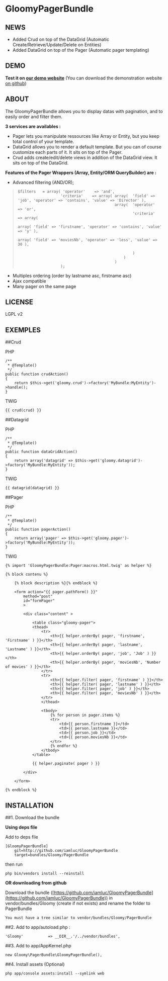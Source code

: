 GloomyPagerBundle
=================

NEWS
----

- Added Crud on top of the DataGrid (Automatic Create/Retrieve/Update/Delete on Entities)
- Added DataGrid on top of the Pager (Automatic pager templating)

DEMO
----
**Test it on [our demo website](http://iamluc.legtux.org/web/demo1)**
(You can download the demonstration website [on github](https://github.com/iamluc/DemoSite))

ABOUT
-----

The GloomyPagerBundle allows you to display datas with pagination, and to easily order and filter them.

**3 services are availables :**
- Pager lets you manipulate ressources like Array or Entity, but you keep total control of your template.
- DataGrid allows you to render a default template. But you can of course customize each parts of it. It sits on top of the Pager.
- Crud adds create/edit/delete views in addition of the DataGrid view. It sits on top of the DataGrid.

**Features of the Pager Wrappers (Array, Entity/ORM QueryBuilder) are :**
- Advanced filtering (AND/OR);

>     $filters   = array( 'operator'    => 'and',
>                        'criteria'    => array( array(  'field' => 'job', 'operator' => 'contains', 'value' => 'Director' ),
>                                                array(  'operator'    => 'or',
>                                                        'criteria'    => array(
>                                                                array( 'field' => 'firstname', 'operator' => 'contains', 'value' => 'y' ),
>                                                                array( 'field' => 'moviesNb', 'operator' => 'less', 'value' => 30 ),
>
>                                                        )
>                                                    )
>                                                )
>                        );

- Multiples ordering (order by lastname asc, firstname asc)
- Ajax compatible
- Many pager on the same page

LICENSE
-------

LGPL v2

EXEMPLES
--------

##Crud

PHP

    /**
     * @Template()
     */
    public function crudAction()
    {
        return $this->get('gloomy.crud')->factory('MyBundle:MyEntity')->handle();
    }
    
TWIG

    {{ crud(crud) }}

##Datagrid

PHP 

    /**
     * @Template()
     */
    public function dataGridAction()
    {
        return array('datagrid' => $this->get('gloomy.datagrid')->factory('MyBundle:MyEntity'));
    }

TWIG

    {{ datagrid(datagrid) }}

##Pager

PHP

    /**
     * @Template()
     */
    public function pagerAction()
    {
        return array('pager' => $this->get('gloomy.pager')->factory('MyBundle:MyEntity'));
    }

TWIG

    {% import 'GloomyPagerBundle:Pager:macros.html.twig' as helper %}

    {% block contenu %}

        {% block description %}{% endblock %}

        <form action="{{ pager.pathForm() }}"
            method="post"
            id="formPager"
            >

            <div class="content" >

                <table class="gloomy-pager">
                <thead>
                    <tr>
                        <th>{{ helper.orderBy( pager, 'firstname', 'Firstname' ) }}</th>
                        <th>{{ helper.orderBy( pager, 'lastname', 'Lastname' ) }}</th>
                        <th>{{ helper.orderBy( pager, 'job', 'Job' ) }}</th>
                        <th>{{ helper.orderBy( pager, 'moviesNb', 'Number of movies' ) }}</th>
                    </tr>
                    <tr>
                        <th>{{ helper.filter( pager, 'firstname' ) }}</th>
                        <th>{{ helper.filter( pager, 'lastname' ) }}</th>
                        <th>{{ helper.filter( pager, 'job' ) }}</th>
                        <th>{{ helper.filter( pager, 'moviesNb' ) }}</th>
                    </tr>
                    </thead>

                    <tbody>
                        {% for person in pager.items %}
                        <tr>
                            <td>{{ person.firstname }}</td>
                            <td>{{ person.lastname }}</td>
                            <td>{{ person.job }}</td>
                            <td>{{ person.moviesNb }}</td>
                        </tr>
                        {% endfor %}
                    </tbody>
                </table>

                {{ helper.paginate( pager ) }}

            </div>

        </form>

    {% endblock %}

INSTALLATION
------------

##1. Download the bundle

**Using deps file**

Add to deps file

```
[GloomyPagerBundle]
    git=http://github.com/iamluc/GloomyPagerBundle
    target=bundles/Gloomy/PagerBundle
```

then run

    php bin/vendors install --reinstall

**OR downloading from github**

Download the bundle ([https://github.com/iamluc/GloomyPagerBundle](https://github.com/iamluc/GloomyPagerBundle)) in vendor/bundles/Gloomy (create if not exists) and rename the folder to PagerBundle

    You must have a tree similar to vendor/bundles/Gloomy/PagerBundle

##2. Add to app/autoload.php :

    'Gloomy'           => __DIR__.'/../vendor/bundles',

##3. Add to app/AppKernel.php

    new Gloomy\PagerBundle\GloomyPagerBundle(),

##4. Install assets (Optional)

    php app/console assets:install --symlink web
